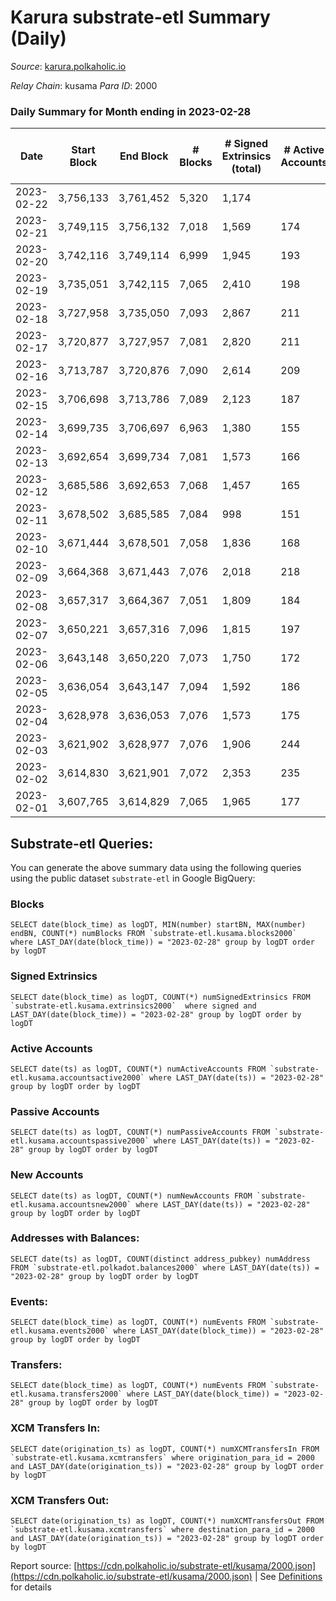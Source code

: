 # Karura substrate-etl Summary (Daily)

_Source_: [karura.polkaholic.io](https://karura.polkaholic.io)

*Relay Chain*: kusama
*Para ID*: 2000



### Daily Summary for Month ending in 2023-02-28


| Date | Start Block | End Block | # Blocks | # Signed Extrinsics (total) | # Active Accounts | # Passive | # New | # Addresses with Balances | # Events | # Transfers | # XCM Transfers In | # XCM Transfers Out | Issues | 
| ---- | ----------- | --------- | -------- | --------------------------- | ----------------- | --------- | ----- | ------------------------- | -------- | ----------- | ------------------ | ------------------- | ------ |
| 2023-02-22 | 3,756,133 | 3,761,452 | 5,320 | 1,174 |  |  |  |  | 46,880 | 990 ($159,176.40) |   |   |  |
| 2023-02-21 | 3,749,115 | 3,756,132 | 7,018 | 1,569 | 174 | 42 | 23 | 95,123 | 62,415 | 1,459 ($296,739.67) |   |   |  |
| 2023-02-20 | 3,742,116 | 3,749,114 | 6,999 | 1,945 | 193 | 38 | 21 | 95,102 | 64,205 | 1,612 ($1,434,492.28) | 88 ($46,758.21) | 102 ($215,668.11) |  |
| 2023-02-19 | 3,735,051 | 3,742,115 | 7,065 | 2,410 | 198 | 44 | 22 | 95,084 | 70,237 | 2,503 ($701,736.73) | 116 ($63,074.91) | 127 ($96,181.09) |  |
| 2023-02-18 | 3,727,958 | 3,735,050 | 7,093 | 2,867 | 211 | 47 | 26 | 95,065 | 73,034 | 2,725 ($1,100,768.27) | 156 ($138,948.37) | 163 ($298,383.96) |  |
| 2023-02-17 | 3,720,877 | 3,727,957 | 7,081 | 2,820 | 211 | 51 | 32 | 95,044 | 75,064 | 3,481 ($1,806,826.93) | 151 ($338,229.27) | 160 ($413,422.87) |  |
| 2023-02-16 | 3,713,787 | 3,720,876 | 7,090 | 2,614 | 209 | 43 | 23 | 95,018 | 72,550 | 2,935 ($1,151,574.88) | 130 ($116,749.62) | 118 ($153,050.08) |  |
| 2023-02-15 | 3,706,698 | 3,713,786 | 7,089 | 2,123 | 187 | 48 | 31 | 94,996 | 67,967 | 2,235 ($850,555.45) | 89 ($86,070.82) | 94 ($80,799.19) |  |
| 2023-02-14 | 3,699,735 | 3,706,697 | 6,963 | 1,380 | 155 | 41 | 23 | 94,967 | 60,760 | 1,449 ($583,340.68) | 89 ($228,788.29) | 95 ($159,926.42) |  |
| 2023-02-13 | 3,692,654 | 3,699,734 | 7,081 | 1,573 | 166 | 38 | 18 | 94,950 | 63,105 | 1,509 ($405,113.86) | 114 ($85,229.91) | 111 ($61,384.10) |  |
| 2023-02-12 | 3,685,586 | 3,692,653 | 7,068 | 1,457 | 165 | 37 | 15 | 94,934 | 61,118 | 1,174 ($319,992.09) | 67 ($111,837.46) | 70 ($37,911.86) |  |
| 2023-02-11 | 3,678,502 | 3,685,585 | 7,084 | 998 | 151 | 39 | 17 | 94,920 | 57,231 | 749 ($127,946.31) | 46 ($19,077.36) | 71 ($25,975.45) |  |
| 2023-02-10 | 3,671,444 | 3,678,501 | 7,058 | 1,836 | 168 | 39 | 9 | 94,906 | 65,276 | 1,832 ($786,278.92) | 149 ($153,706.97) | 156 ($123,879.40) |  |
| 2023-02-09 | 3,664,368 | 3,671,443 | 7,076 | 2,018 | 218 | 52 | 30 | 94,900 | 67,880 | 2,342 ($1,549,176.16) | 164 ($138,670.20) | 181 ($176,513.67) |  |
| 2023-02-08 | 3,657,317 | 3,664,367 | 7,051 | 1,809 | 184 | 41 | 16 | 94,878 | 65,693 | 2,161 ($1,674,749.34) | 129 ($99,676.63) | 113 ($124,047.94) |  |
| 2023-02-07 | 3,650,221 | 3,657,316 | 7,096 | 1,815 | 197 | 38 | 16 | 94,865 | 65,617 | 2,034 ($939,753.68) | 127 ($64,214.71) | 138 ($81,020.75) |  |
| 2023-02-06 | 3,643,148 | 3,650,220 | 7,073 | 1,750 | 172 | 32 | 12 | 94,853 | 64,827 | 1,812 ($457,521.86) | 166 ($166,978.18) | 183 ($170,642.72) |  |
| 2023-02-05 | 3,636,054 | 3,643,147 | 7,094 | 1,592 | 186 | 36 | 52 | 94,841 | 64,254 | 1,868 ($403,252.30) | 138 ($60,520.24) | 156 ($54,318.80) |  |
| 2023-02-04 | 3,628,978 | 3,636,053 | 7,076 | 1,573 | 175 | 34 | 20 | 94,790 | 62,002 | 1,320 ($419,299.77) | 99 ($37,868.16) | 125 ($44,770.72) |  |
| 2023-02-03 | 3,621,902 | 3,628,977 | 7,076 | 1,906 | 244 | 47 | 33 | 94,771 | 65,988 | 2,026 ($1,122,775.92) | 123 ($126,433.99) | 143 ($76,120.06) |  |
| 2023-02-02 | 3,614,830 | 3,621,901 | 7,072 | 2,353 | 235 | 52 | 28 | 94,743 | 69,707 | 2,571 ($634,008.88) | 140 ($72,192.12) | 137 ($59,552.24) |  |
| 2023-02-01 | 3,607,765 | 3,614,829 | 7,065 | 1,965 | 177 | 35 | 17 | 94,719 | 66,870 | 2,175 ($275,366.15) | 167 ($56,611.16) | 201 ($48,869.90) |  |

## Substrate-etl Queries:
You can generate the above summary data using the following queries using the public dataset `substrate-etl` in Google BigQuery:


### Blocks
```
SELECT date(block_time) as logDT, MIN(number) startBN, MAX(number) endBN, COUNT(*) numBlocks FROM `substrate-etl.kusama.blocks2000`  where LAST_DAY(date(block_time)) = "2023-02-28" group by logDT order by logDT
```


### Signed Extrinsics
```
SELECT date(block_time) as logDT, COUNT(*) numSignedExtrinsics FROM `substrate-etl.kusama.extrinsics2000`  where signed and LAST_DAY(date(block_time)) = "2023-02-28" group by logDT order by logDT
```


### Active Accounts
```
SELECT date(ts) as logDT, COUNT(*) numActiveAccounts FROM `substrate-etl.kusama.accountsactive2000` where LAST_DAY(date(ts)) = "2023-02-28" group by logDT order by logDT
```


### Passive Accounts
```
SELECT date(ts) as logDT, COUNT(*) numPassiveAccounts FROM `substrate-etl.kusama.accountspassive2000` where LAST_DAY(date(ts)) = "2023-02-28" group by logDT order by logDT
```


### New Accounts
```
SELECT date(ts) as logDT, COUNT(*) numNewAccounts FROM `substrate-etl.kusama.accountsnew2000` where LAST_DAY(date(ts)) = "2023-02-28" group by logDT order by logDT
```


### Addresses with Balances:
```
SELECT date(ts) as logDT, COUNT(distinct address_pubkey) numAddress FROM `substrate-etl.polkadot.balances2000` where LAST_DAY(date(ts)) = "2023-02-28" group by logDT order by logDT
```


### Events:
```
SELECT date(block_time) as logDT, COUNT(*) numEvents FROM `substrate-etl.kusama.events2000` where LAST_DAY(date(block_time)) = "2023-02-28" group by logDT order by logDT
```


### Transfers:
```
SELECT date(block_time) as logDT, COUNT(*) numEvents FROM `substrate-etl.kusama.transfers2000` where LAST_DAY(date(block_time)) = "2023-02-28" group by logDT order by logDT
```


### XCM Transfers In:
```
SELECT date(origination_ts) as logDT, COUNT(*) numXCMTransfersIn FROM `substrate-etl.kusama.xcmtransfers` where origination_para_id = 2000 and LAST_DAY(date(origination_ts)) = "2023-02-28" group by logDT order by logDT
```


### XCM Transfers Out:
```
SELECT date(origination_ts) as logDT, COUNT(*) numXCMTransfersOut FROM `substrate-etl.kusama.xcmtransfers` where destination_para_id = 2000 and LAST_DAY(date(origination_ts)) = "2023-02-28" group by logDT order by logDT
```



Report source: [https://cdn.polkaholic.io/substrate-etl/kusama/2000.json](https://cdn.polkaholic.io/substrate-etl/kusama/2000.json) | See [Definitions](/DEFINITIONS.md) for details
